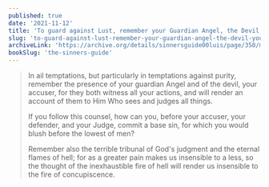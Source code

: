 ```yaml
---
published: true
date: '2021-11-12'
title: 'To guard against Lust, remember your Guardian Angel, the Devil, your final Judgment, and Hell'
slug: 'to-guard-against-lust-remember-your-guardian-angel-the-devil-your-final-judgment-and-hell'
archiveLink: 'https://archive.org/details/sinnersguide00luis/page/350/mode/1up'
bookSlug: 'the-sinners-guide'
---
```


> In ail temptations, but particularly in temptations against purity, remember the presence of your guardian Angel and of the devil, your accuser, for they both witness all your actions, and will render an account of them to Him Who sees and judges all things.
>
> If you follow this counsel, how can you, before your accuser, your defender, and your Judge, commit a base sin, for which you would blush before the lowest of men?
>
> Remember also the terrible tribunal of God's judgment and the eternal flames of hell; for as a greater pain makes us insensible to a less, so the thought of the inexhaustible fire of hell will render us insensible to the fire of concupiscence.